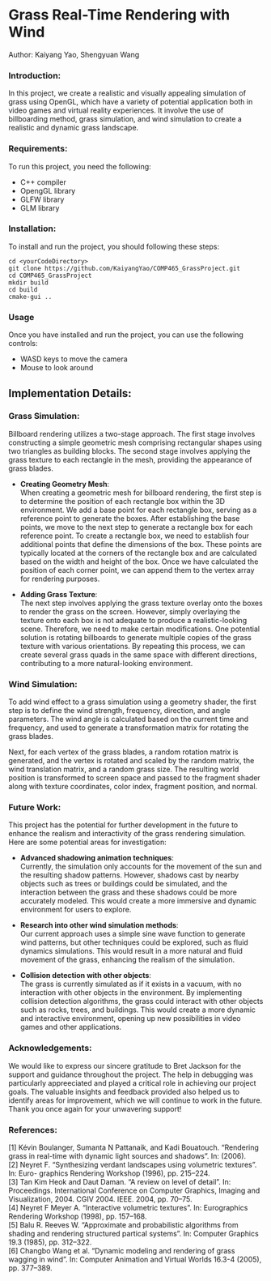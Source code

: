 
#  **Grass Real-Time Rendering with Wind**
Author: Kaiyang Yao, Shengyuan Wang


### **Introduction**:
In this project, we create a realistic and visually appealing simulation of grass using OpenGL, which have a variety of potential application both in video games and virtual reality experiences. It involve the use of billboarding method, grass simulation, and wind simulation to create a realistic and dynamic grass landscape.

### **Requirements**:
To run this project, you need the following:
- C++ compiler
- OpengGL library
- GLFW library
- GLM library

### **Installation**:
To install and run the project, you should following these steps:
```
cd <yourCodeDirectory>
git clone https://github.com/KaiyangYao/COMP465_GrassProject.git
cd COMP465_GrassProject
mkdir build
cd build
cmake-gui ..
```

### **Usage**

Once you have installed and run the project, you can use the following controls:
- WASD keys to move the camera
- Mouse to look around


## **Implementation Details**:

### **Grass Simulation**:

Billboard rendering utilizes a two-stage approach. The first stage involves constructing a simple geometric mesh comprising rectangular shapes using two triangles as building blocks. The second stage involves applying the grass texture to each rectangle in the mesh, providing the appearance of grass blades.

- **Creating Geometry Mesh**:  
When creating a geometric mesh for billboard rendering, the first step is to determine the position of each rectangle box within the 3D environment. We add a base point for each rectangle box, serving as a reference point to generate the boxes. After establishing the base points, we move to the next step to generate a rectangle box for each reference point. To create a rectangle box, we need to establish four additional points that define the dimensions of the box. These points are typically located at the corners of the rectangle box and are calculated based on the width and height of the box. Once we have calculated the position of each corner point, we can append them to the vertex array for rendering purposes.

- **Adding Grass Texture**:  
The next step involves applying the grass texture overlay onto the boxes to render the grass on the screen. However, simply overlaying the texture onto each box is not adequate to produce a realistic-looking scene. Therefore, we need to make certain modifications. One potential solution is rotating billboards to generate multiple copies of the grass texture with various orientations. By repeating this process, we can create several grass quads in the same space with different directions, contributing to a more natural-looking environment.

### **Wind Simulation**:  
To add wind effect to a grass simulation using a geometry shader, the first step is to define the wind strength, frequency, direction, and angle parameters. The wind angle is calculated based on the current time and frequency, and used to generate a transformation matrix for rotating the grass blades.

Next, for each vertex of the grass blades, a random rotation matrix is generated, and the vertex is rotated and scaled by the random matrix, the wind translation matrix, and a random grass size. The resulting world position is transformed to screen space and passed to the fragment shader along with texture coordinates, color index, fragment position, and normal.
### **Future Work**:
This project has the potential for further development in the future to enhance the realism and interactivity of the grass rendering simulation. Here are some potential areas for investigation:

- **Advanced shadowing animation techniques**:   
Currently, the simulation only accounts for the movement of the sun and the resulting shadow patterns. However, shadows cast by nearby objects such as trees or buildings could be simulated, and the interaction between the grass and these shadows could be more accurately modeled. This would create a more immersive and dynamic environment for users to explore.

- **Research into other wind simulation methods**:   
Our current approach uses a simple sine wave function to generate wind patterns, but other techniques could be explored, such as fluid dynamics simulations. This would result in a more natural and fluid movement of the grass, enhancing the realism of the simulation.

- **Collision detection with other objects**:  
 The grass is currently simulated as if it exists in a vacuum, with no interaction with other objects in the environment. By implementing collision detection algorithms, the grass could interact with other objects such as rocks, trees, and buildings. This would create a more dynamic and interactive environment, opening up new possibilities in video games and other applications.


### **Acknowledgements**:

We would like to express our sincere gratitude to Bret Jackson for the support and guidance throughout the project. The help in debugging was particularly appreeciated and played a critical role in achieving our project goals. The valuable insights and feedback provided also helped us to identify areas for improvement, which we will continue to work in the future. Thank you once again for your unwavering support!


### **References**:
[1] Kévin Boulanger, Sumanta N Pattanaik, and Kadi Bouatouch. “Rendering grass in real-time with dynamic light sources and shadows”. In: (2006).  
[2] Neyret F. “Synthesizing verdant landscapes using volumetric textures”. In: Euro- graphics Rendering Workshop (1996), pp. 215–224.  
[3] Tan Kim Heok and Daut Daman. “A review on level of detail”. In: Proceedings. International Conference on Computer Graphics, Imaging and Visualization, 2004. CGIV 2004. IEEE. 2004, pp. 70–75.  
[4] Neyret F Meyer A. “Interactive volumetric textures”. In: Eurographics Rendering Workshop (1998), pp. 157–168.  
[5] Balu R. Reeves W. “Approximate and probabilistic algorithms from shading and rendering structured partical systems”. In: Computer Graphics 19.3 (1985), pp. 312–322.  
[6] Changbo Wang et al. “Dynamic modeling and rendering of grass wagging in wind”. In: Computer Animation and Virtual Worlds 16.3-4 (2005), pp. 377–389.  